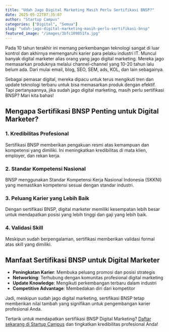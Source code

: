```yaml
---
title: "Udah Jago Digital Marketing Masih Perlu Sertifikasi BNSP?"
date: 2025-05-22T07:35:07
author: "Startup Campus"
categories: ["Digital", "Semua"]
slug: "udah-jago-digital-marketing-masih-perlu-sertifikasi-bnsp"
featured_image: "/images/3bfc109851fa.jpg"
---
```


Pada 10 tahun terakhir ini memang perkembangan teknologi sangat di luar kontrol dan akhirnya memengaruhi karier para pelaku industri IT. Muncul banyak digital marketer alias orang yang jago digital marketing. Mereka jago memasarkan produknya melalui channel-channel yang 10-20 tahun lalu belum ada. Dari mulai email, blog, SEO, SEM, ads, KOL, dan lain sebagainya.

Sebagai pemasar digital, mereka dipacu untuk terus mengikuti tren dan update teknologi terbaru untuk bisa memasarkan produk dengan efektif. Tapi pertanyaannya, jika sudah jago digital marketing, masih perlu sertifikasi BNSP? Mari kita bahas!

## Mengapa Sertifikasi BNSP Penting untuk Digital Marketer?

### 1. Kredibilitas Profesional

Sertifikasi BNSP memberikan pengakuan resmi atas kemampuan dan kompetensi yang dimiliki. Ini meningkatkan kredibilitas di mata klien, employer, dan rekan kerja.

### 2. Standar Kompetensi Nasional

BNSP menggunakan Standar Kompetensi Kerja Nasional Indonesia (SKKNI) yang memastikan kompetensi sesuai dengan standar industri.

### 3. Peluang Karier yang Lebih Baik

Dengan sertifikasi BNSP, digital marketer memiliki kesempatan lebih besar untuk mendapatkan posisi yang lebih tinggi dan gaji yang lebih baik.

### 4. Validasi Skill

Meskipun sudah berpengalaman, sertifikasi memberikan validasi formal atas skill yang dimiliki.

## Manfaat Sertifikasi BNSP untuk Digital Marketer

- **Peningkatan Karier**: Membuka peluang promosi dan posisi strategis
- **Networking**: Terhubung dengan komunitas profesional digital marketing
- **Update Knowledge**: Mengikuti perkembangan terbaru dalam industri
- **Competitive Advantage**: Membedakan diri dari kompetitor

Jadi, meskipun sudah jago digital marketing, sertifikasi BNSP tetap memberikan nilai tambah yang signifikan untuk pengembangan karier profesional Anda.

Tertarik untuk mendapatkan sertifikasi BNSP Digital Marketing? [Daftar sekarang di Startup Campus](https://startupcampus.id/sertifikasi/bnsp) dan tingkatkan kredibilitas profesional Anda!